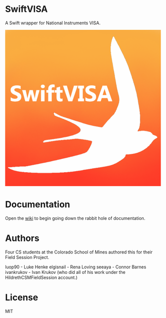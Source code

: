 # SwiftVISA
A Swift wrapper for National Instruments VISA.

![logo](./logo.png)

# Documentation
Open the [wiki](https://github.com/HildrethCSMFieldSession/SwiftVISA/wiki) to begin going down the rabbit hole of documentation.

# Authors
Four CS students at the Colorado School of Mines authored this for their Field Session Project.

luop90 - Luke Henke
elgisnail - Rena Loving
seeaya - Connor Barnes
ivankrukov - Ivan Krukov (who did all of his work under the HildrethCSMFieldSession account.)

# License
MIT
